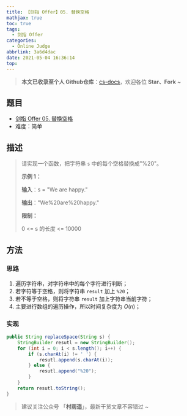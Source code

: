 ```yaml
---
title: 【剑指 Offer】05. 替换空格
mathjax: true
toc: true
tags:
  - 剑指 Offer
categories:
  - Online Judge
abbrlink: 3a6d4dac
date: 2021-05-04 16:36:14
top:
---
```


>   **本文已收录至个人 Github仓库**：[cs-docs](https://github.com/cunyu1943/cs-docs)，欢迎各位 **Star、Fork** ~

## 题目

- [剑指 Offer 05. 替换空格](https://leetcode-cn.com/problems/ti-huan-kong-ge-lcof/)
- 难度：简单

## 描述

>   请实现一个函数，把字符串 `s` 中的每个空格替换成"%20"。
>
>   **示例 1：**
>
>   **输入**：s = "We are happy."
>
>   **输出**："We%20are%20happy."
>
>   **限制：**
>
>   0 <= s 的长度 <= 10000

## 方法

### 思路

1.  遍历字符串，对字符串中的每个字符进行判断；
2.  若字符等于空格，则将字符串 `result` 加上 `%20`；
3.  若不等于空格，则将字符串 `result` 加上字符串当前字符；
4.  主要进行数组的遍历操作，所以时间复杂度为 $O(n)$；

### 实现

```java
public String replaceSpace(String s) {
    StringBuilder resutl = new StringBuilder();
    for (int i = 0; i < s.length(); i++) {
        if (s.charAt(i) != ' ') {
            resutl.append(s.charAt(i));
        } else {
            resutl.append("%20");
        }
    }
    return resutl.toString();
}
```

>   建议关注公众号 「**村雨遥**」，最新干货文章不容错过 ~

